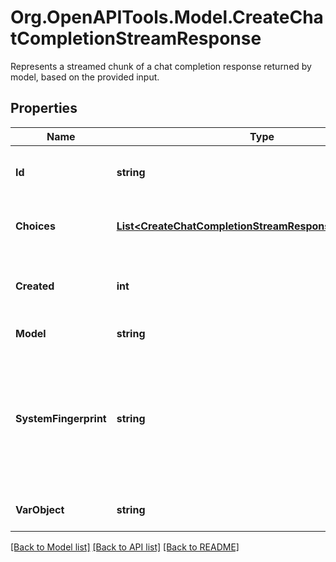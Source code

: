 # Org.OpenAPITools.Model.CreateChatCompletionStreamResponse
Represents a streamed chunk of a chat completion response returned by model, based on the provided input.

## Properties

Name | Type | Description | Notes
------------ | ------------- | ------------- | -------------
**Id** | **string** | A unique identifier for the chat completion. Each chunk has the same ID. | 
**Choices** | [**List&lt;CreateChatCompletionStreamResponseChoicesInner&gt;**](CreateChatCompletionStreamResponseChoicesInner.md) | A list of chat completion choices. Can be more than one if &#x60;n&#x60; is greater than 1. | 
**Created** | **int** | The Unix timestamp (in seconds) of when the chat completion was created. Each chunk has the same timestamp. | 
**Model** | **string** | The model to generate the completion. | 
**SystemFingerprint** | **string** | This fingerprint represents the backend configuration that the model runs with. Can be used in conjunction with the &#x60;seed&#x60; request parameter to understand when backend changes have been made that might impact determinism.  | [optional] 
**VarObject** | **string** | The object type, which is always &#x60;chat.completion.chunk&#x60;. | 

[[Back to Model list]](../README.md#documentation-for-models) [[Back to API list]](../README.md#documentation-for-api-endpoints) [[Back to README]](../README.md)

